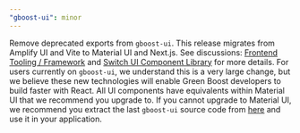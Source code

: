 ```yaml
---
"gboost-ui": minor
---
```


Remove deprecated exports from `gboost-ui`. This release migrates from Amplify UI and Vite to Material UI and Next.js. See discussions: [Frontend Tooling / Framework](https://github.com/awslabs/green-boost/discussions/214) and [Switch UI Component Library](https://github.com/awslabs/green-boost/discussions/213) for more details. For users currently on `gboost-ui`, we understand this is a very large change, but we believe these new technologies will enable Green Boost developers to build faster with React. All UI components have equivalents within Material UI that we recommend you upgrade to. If you cannot upgrade to Material UI, we recommend you extract the last `gboost-ui` source code from [here](https://github.com/awslabs/green-boost/tree/320f3e00d0fde2d86b570408648de260a5a3e2fd) and use it in your application.
